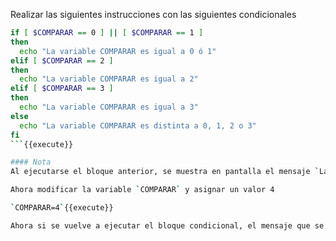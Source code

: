 Realizar las siguientes instrucciones con las siguientes condicionales

```bash
if [ $COMPARAR == 0 ] || [ $COMPARAR == 1 ]
then 
  echo "La variable COMPARAR es igual a 0 ó 1"
elif [ $COMPARAR == 2 ]
then 
  echo "La variable COMPARAR es igual a 2"
elif [ $COMPARAR == 3 ]
then 
  echo "La variable COMPARAR es igual a 3"
else 
  echo "La variable COMPARAR es distinta a 0, 1, 2 o 3"
fi
```{{execute}}

#### Nota
Al ejecutarse el bloque anterior, se muestra en pantalla el mensaje `La variable COMPARAR es igual a 3` esto es debido a que tanto la condición `if` y `elif` anteriores, fueron condiciones falsas

Ahora modificar la variable `COMPARAR` y asignar un valor 4

`COMPARAR=4`{{execute}}

Ahora si se vuelve a ejecutar el bloque condicional, el mensaje que se debe de mostrar es `La variable COMPARAR es distinta a 0, 1, 2 o 3`, esto es debido a que ninguna condicional es verdadera y por ende ingresa al bloque de `else`
